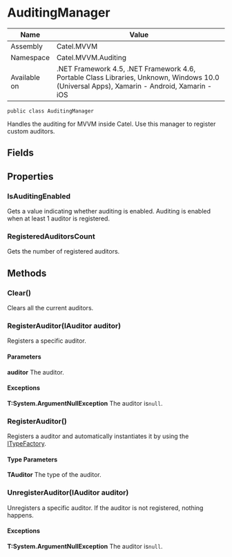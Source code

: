 

# AuditingManager

Name|Value
---|---
Assembly|Catel.MVVM
Namespace|Catel.MVVM.Auditing
Available on|.NET Framework 4.5, .NET Framework 4.6, Portable Class Libraries, Unknown, Windows 10.0 (Universal Apps), Xamarin - Android, Xamarin - iOS

```
public class AuditingManager
```

Handles the auditing for MVVM inside Catel. Use this manager to register custom auditors.



## Fields

## Properties

### IsAuditingEnabled

Gets a value indicating whether auditing is enabled. Auditing is enabled when at least 1 auditor is registered.



### RegisteredAuditorsCount

Gets the number of registered auditors.



## Methods

### Clear()

Clears all the current auditors.



### RegisterAuditor(IAuditor auditor)

Registers a specific auditor.

#### Parameters

**auditor**
The auditor.

#### Exceptions

**T:System.ArgumentNullException**
The auditor is`null`.



### RegisterAuditor<TAuditor>()

Registers a auditor and automatically instantiates it by using the [ITypeFactory](#).

#### Type Parameters

**TAuditor**
The type of the auditor.



### UnregisterAuditor(IAuditor auditor)

Unregisters a specific auditor. If the auditor is not registered, nothing happens.

#### Exceptions

**T:System.ArgumentNullException**
The auditor is`null`.



